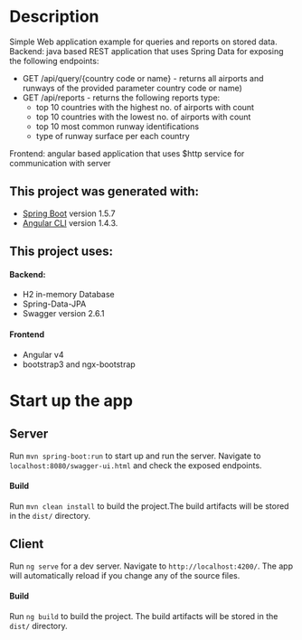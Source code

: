 # Description

Simple Web application example for queries and reports on stored data.
Backend: java based REST application that uses Spring Data for exposing the following endpoints:
 * GET /api/query/{country code or name} - returns all airports and runways of the provided parameter country code or name)
 * GET /api/reports - returns the following reports type:
    * top 10 countries with the highest no. of airports with count
    * top 10 countries with the lowest no. of airports with count
    * top 10 most common runway identifications
    * type of runway surface per each country

Frontend: angular based application that uses $http service for communication with server

 ## This project was generated with:
  * [Spring Boot](https://github.com/spring-projects/spring-boot)  version 1.5.7 
  * [Angular CLI](https://github.com/angular/angular-cli) version 1.4.3.
 
 ## This project uses:
  #### Backend:
   * H2 in-memory Database
   * Spring-Data-JPA
   * Swagger version 2.6.1 
  #### Frontend
   * Angular v4 
   * bootstrap3 and ngx-bootstrap

# Start up the app

## Server
Run `mvn spring-boot:run` to start up and run the server. Navigate to `localhost:8080/swagger-ui.html` and check the exposed endpoints.
#### Build
Run `mvn clean install` to build the project.The build artifacts will be stored in the `dist/` directory.

## Client
Run `ng serve` for a dev server. Navigate to `http://localhost:4200/`. The app will automatically reload if you change any of the source files.
#### Build
Run `ng build` to build the project. The build artifacts will be stored in the `dist/` directory.
